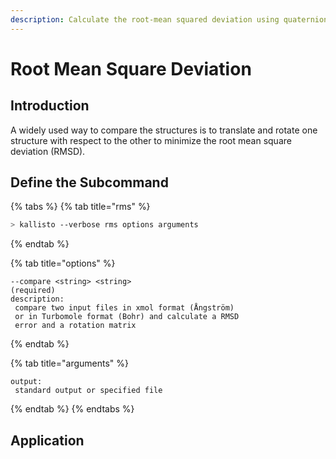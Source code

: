 ```yaml
---
description: Calculate the root-mean squared deviation using quaternions.
---
```


# Root Mean Square Deviation

## Introduction

A widely used way to compare the structures is to translate and rotate one structure with respect to the other to minimize the root mean square deviation \(RMSD\).

## Define the Subcommand

{% tabs %}
{% tab title="rms" %}
```bash
> kallisto --verbose rms options arguments
```
{% endtab %}

{% tab title="options" %}
```markup
--compare <string> <string>
(required)
description: 
 compare two input files in xmol format (Ångström) 
 or in Turbomole format (Bohr) and calculate a RMSD 
 error and a rotation matrix
```
{% endtab %}

{% tab title="arguments" %}
```text
output:
 standard output or specified file
```
{% endtab %}
{% endtabs %}

## Application

